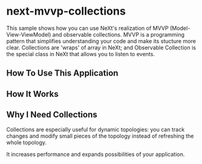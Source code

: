 # next-mvvp-collections
This sample shows how you can use NeXt's realization of MVVP (Model-View-ViewModel) and observable collections.
MVVP is a programming pattern that simplifies understanding your code and make its stucture more clear.
Collections are 'wraps' of array in NeXt; and Observable Collection is the special class in NeXt that allows you to listen to events.

## How To Use This Application


## How It Works


## Why I Need Collections
Collections are especially useful for dynamic topologies: you can track changes and modify small pieces of the topology instead of refreshing the whole topology.

It increases performance and expands possibilities of your application.